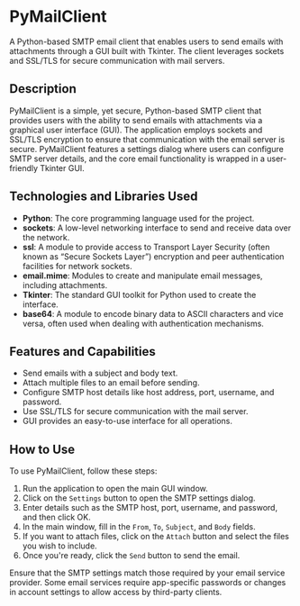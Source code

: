 # PyMailClient
A Python-based SMTP email client that enables users to send emails with attachments through a GUI built with Tkinter. The client leverages sockets and SSL/TLS for secure communication with mail servers.

## Description

PyMailClient is a simple, yet secure, Python-based SMTP client that provides users with the ability to send emails with attachments via a graphical user interface (GUI). The application employs sockets and SSL/TLS encryption to ensure that communication with the email server is secure. PyMailClient features a settings dialog where users can configure SMTP server details, and the core email functionality is wrapped in a user-friendly Tkinter GUI.

## Technologies and Libraries Used

- **Python**: The core programming language used for the project.
- **sockets**: A low-level networking interface to send and receive data over the network.
- **ssl**: A module to provide access to Transport Layer Security (often known as “Secure Sockets Layer”) encryption and peer authentication facilities for network sockets.
- **email.mime**: Modules to create and manipulate email messages, including attachments.
- **Tkinter**: The standard GUI toolkit for Python used to create the interface.
- **base64**: A module to encode binary data to ASCII characters and vice versa, often used when dealing with authentication mechanisms.

## Features and Capabilities

- Send emails with a subject and body text.
- Attach multiple files to an email before sending.
- Configure SMTP host details like host address, port, username, and password.
- Use SSL/TLS for secure communication with the mail server.
- GUI provides an easy-to-use interface for all operations.

## How to Use

To use PyMailClient, follow these steps:

1. Run the application to open the main GUI window.
2. Click on the `Settings` button to open the SMTP settings dialog.
3. Enter details such as the SMTP host, port, username, and password, and then click OK.
4. In the main window, fill in the `From`, `To`, `Subject`, and `Body` fields.
5. If you want to attach files, click on the `Attach` button and select the files you wish to include.
6. Once you're ready, click the `Send` button to send the email.

Ensure that the SMTP settings match those required by your email service provider. Some email services require app-specific passwords or changes in account settings to allow access by third-party clients.

